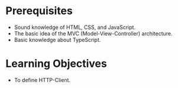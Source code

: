 # Prerequisites

- Sound knowledge of HTML, CSS, and JavaScript.
- The basic idea of the MVC (Model-View-Controller) architecture.
- Basic knowledge about TypeScript.


# Learning Objectives

- To define HTTP-Client.


